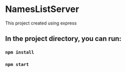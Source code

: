 # NamesListServer

This project created using express

## In the project directory, you can run:

### `npm install`

### `npm start`
